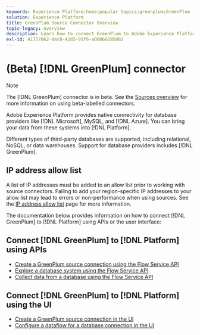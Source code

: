 ```yaml
---
keywords: Experience Platform;home;popular topics;greenplum;GreenPlum
solution: Experience Platform
title: GreenPlum Source Connector Overview
topic-legacy: overview
description: Learn how to connect GreenPlum to Adobe Experience Platform using APIs or the user interface.
exl-id: 41757062-9ac8-42d3-91f6-a00866195882
---
```

# (Beta) [!DNL GreenPlum] connector

>[!NOTE]
>
>The [!DNL GreenPlum] connector is in beta. See the [Sources overview](../../home.md#terms-and-conditions) for more information on using beta-labelled connectors.

Adobe Experience Platform provides native connectivity for database providers like [!DNL Microsoft], MySQL, and [!DNL Azure]. You can bring your data from these systems into [!DNL Platform].

Different types of third-party databases are supported, including relational, NoSQL, or data warehouses. Support for database providers includes [!DNL GreenPlum].

## IP address allow list

A list of IP addresses must be added to an allow list prior to working with source connectors. Failing to add your region-specific IP addresses to your allow list may lead to errors or non-performance when using sources. See the [IP address allow list](../../ip-address-allow-list.md) page for more information.

The documentation below provides information on how to connect [!DNL GreenPlum] to [!DNL Platform] using APIs or the user interface:

## Connect [!DNL GreenPlum] to [!DNL Platform] using APIs

- [Create a GreenPlum source connection using the Flow Service API](../../tutorials/api/create/databases/greenplum.md)
- [Explore a database system using the Flow Service API](../../tutorials/api/explore/database-nosql.md)
- [Collect data from a database using the Flow Service API](../../tutorials/api/collect/database-nosql.md)

## Connect [!DNL GreenPlum] to [!DNL Platform] using the UI

- [Create a GreenPlum source connection in the UI](../../tutorials/ui/create/databases/greenplum.md)
- [Configure a dataflow for a database connection in the UI](../../tutorials/ui/dataflow/databases.md)

